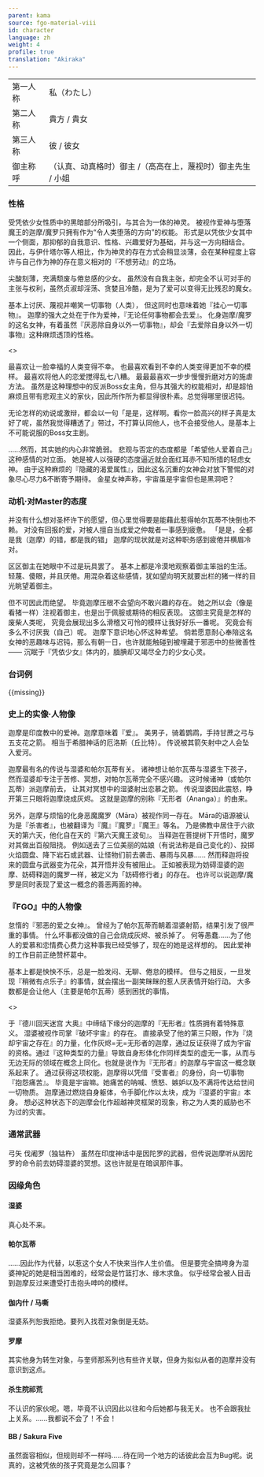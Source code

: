 ```yaml
---
parent: kama
source: fgo-material-viii
id: character
language: zh
weight: 4
profile: true
translation: "Akiraka"
---
```


<table>
  <tr><td>第一人称</td><td>私（わたし）</td></tr>
  <tr><td>第二人称</td><td>貴方 / 貴女</td></tr>
  <tr><td>第三人称</td><td>彼 / 彼女</td></tr>
  <tr><td>御主称呼</td><td>（认真、动真格时）御主 /（高高在上，蔑视时）御主先生 / 小姐</td></tr>
</table>

### 性格

受凭依少女性质中的黑暗部分所吸引，与其合为一体的神灵。
被视作爱神与堕落魔王的迦摩/魔罗只拥有作为“令人类堕落的方向”的权能。
形式是以凭依少女其中一个侧面，那抑郁的自我意识、性格、兴趣爱好为基础，并与这一方向相结合。
因此，与伊什塔尔等人相比，作为神灵的存在方式会稍显淡薄，会在某种程度上容许与自己作为神的存在意义相对的『不想劳动』的立场。

尖酸刻薄，充满颓废与倦怠感的少女。
虽然没有自我主张，却完全不认可对手的主张与权利，虽然贞淑却淫荡、贪婪且冷酷，是为了爱可以变得无比残忍的魔女。

基本上讨厌、蔑视并嘲笑一切事物（人类），
但这同时也意味着她『挂心一切事物』。
迦摩的强大之处在于作为爱神，『无论任何事物都会去爱』。
化身迦摩/魔罗的这名女神，有着虽然『厌恶除自身以外一切事物』，却会『去爱除自身以外一切事物』这种麻烦透顶的性格。

<>

最喜欢让一脸幸福的人类变得不幸。
也最喜欢看到不幸的人类变得更加不幸的模样。
最喜欢将他人的恋爱搅得乱七八糟。
最最最喜欢一步步慢慢折磨对方的施虐方法。
虽然是这种理想中的反派Boss女主角，但与其强大的权能相对，却是超怕麻烦且带有悲观主义的家伙，因此所作所为都显得很朴素。总觉得哪里很迟钝。

无论怎样的劝说或激辩，都会以一句「是是，这样啊。看你一脸高兴的样子真是太好了呢，虽然我觉得糟透了」带过，不打算认同他人，也不会接受他人。是基本上不可能说服的Boss女主剧。

……然而，其实她的内心非常脆弱。
悲观与否定的态度都是「希望他人爱着自己」这种感情的对立面。
她是被人以强硬的态度逼近就会面红耳赤不知所措的轻虑女神。
由于这种麻烦的『隐藏的渴爱属性』，因此这名沉重的女神会对放下警惕的对象尽心尽力&不断寄予期待。
金星女神声称，宇宙虽是宇宙但也是黑洞吧？

### 动机·对Master的态度

并没有什么想对圣杯许下的愿望，但心里觉得要是能藉此惹得帕尔瓦蒂不快倒也不赖。
对没有回报的爱，对被人擅自当成爱之仲裁者一事感到疲惫。
「是是，全都是我（迦摩）的错，都是我的错」
迦摩的现状就是对这种职务感到疲倦并横眉冷对。

区区御主在她眼中不过是玩具罢了。
基本上都是冷漠地观察着御主笨拙的生活。
轻蔑、傻眼，并且厌倦。用混杂着这些感情，犹如望向明天就要出栏的猪一样的目光眺望着御主。

但不可因此而绝望。
毕竟迦摩压根不会望向不敢兴趣的存在。
她之所以会（像是看猪一样）注视着御主，也是出于佩服或期待的相反表现。
这御主究竟是怎样的废柴人类呢，
究竟会展现出多么滑稽又可怜的模样让我好好乐一番呢。
究竟会有多么不讨厌我（自己）呢。
迦摩下意识地心怀这种希望。
倘若愿意耐心奉陪这名女神的恶趣味与迟钝，那么有朝一日，也许就能触碰到被埋藏于邪恶中的些微善性——
沉眠于『凭依少女』体内的，腼腆却又竭尽全力的少女心灵。

### 台词例

{{missing}}

### 史上的实像·人物像

迦摩是印度教中的爱神。迦摩意味着『爱』。
美男子，骑着鹦鹉，手持甘蔗之弓与五支花之箭。
相当于希腊神话的厄洛斯（丘比特）。
传说被其箭矢射中之人会坠入爱河。

迦摩最有名的传说与湿婆和帕尔瓦蒂有关。
诸神想让帕尔瓦蒂与湿婆生下孩子，
然而湿婆却专注于苦修、冥想，对帕尔瓦蒂完全不感兴趣。
这时候诸神（或帕尔瓦蒂）派迦摩前去，
让其对冥想中的湿婆射出恋慕之箭。
传说湿婆因此震怒，睁开第三只眼将迦摩烧成灰烬。
这就是迦摩的别称『无形者（Ananga）』的由来。

另外，迦摩与烦恼的化身恶魔魔罗（Māra）被视作同一存在。
Māra的语源被认为是『杀害者』，也被翻译为『魔』『魔罗』『魔王』等名。
乃是佛教中居住于六欲天的第六天，他化自在天的『第六天魔王波旬』。
当释迦在菩提树下开悟时，魔罗对其做出百般阻挠。
例如送去了三位美丽的姑娘（有说法称是自己变化的）、投掷火焰圆盘、降下岩石或武器、让怪物们前去袭击、暴雨与风暴……
然而释迦将投来的圆盘与武器变为花朵，其开悟并没有被阻止。
正如被表现为妨碍湿婆的迦摩、妨碍释迦的魔罗一样，被定义为「妨碍修行者」的存在。
也许可以说迦摩/魔罗是同时表现了爱这一概念的善恶两面的神。

### 『FGO』中的人物像

怠惰的『邪恶的爱之女神』。
曾经为了帕尔瓦蒂而朝着湿婆射箭，结果引发了很严重的事情。
什么坏事都没做的自己会烧成灰烬、被杀掉了。
何等愚蠢……为了他人的爱慕和恋情费心费力这种事我已经受够了，现在的她是这样想的。
因此爱神的工作目前正绝赞杯葛中。

基本上都是怏怏不乐，总是一脸发闷、无聊、倦怠的模样。
但与之相反，一旦发现『稍微有点乐子』的事情，就会摆出一副笑眯眯的惹人厌表情开始行动。
大多数都是会让他人（主要是帕尔瓦蒂）感到困扰的事情。

<>

于『德川回天迷宫 大奥』中缔结下缘分的迦摩的『无形者』性质拥有着特殊意义。
湿婆被视作司掌『破坏宇宙』的存在。
直接承受了他的第三只眼，作为『烧却宇宙之存在』的力量，化作灰烬=无=无形者的迦摩，通过反证获得了成为宇宙的资格。通过『这种类型的力量』导致自身形体化作同样类型的虚无一事，从而与无边无际的领域在概念上同化。也就是说作为『无形者』的迦摩与宇宙这一概念联系起来了。
通过获得这项权能，迦摩得以凭借『受害者』的身份，向一切事物『抱怨痛苦』。
毕竟是宇宙嘛。她痛苦的呐喊、愤怒、嫉妒以及不满将传达给世间一切物质。
迦摩通过燃烧自身躯体，令手脚化作以太块，成为『湿婆的宇宙』本身。
想必这种状态下的迦摩会化作超越神灵框架的现象，称之为人类的威胁也不为过的灾害。

### 通常武器

弓矢
伐阇罗（独钴杵）
虽然在印度神话中是因陀罗的武器，但传说迦摩听从因陀罗的命令前去妨碍湿婆的冥想。这也许就是在暗讽那件事。

### 因缘角色

#### 湿婆

真心处不来。

#### 帕尔瓦蒂

……因此作为代替，以惹这个女人不快来当作人生价值。
但是要完全搞垮身为湿婆神妃的她是相当困难的，经常会是竹篮打水、缘木求鱼。
似乎经常会被人目击到迦摩反过来遭受打击抱头呻吟的模样。

#### 伽内什 / 马嘶

湿婆系列恕我拒绝。要列入找茬对象倒是无妨。

#### 罗摩

其实他身为转生对象，与奎师那系列也有些许关联，但身为拟似从者的迦摩并没有意识到这点。

#### 杀生院祁荒

不认识的家伙呢。嗯，毕竟不认识因此以往和今后她都与我无关。
也不会跟我扯上关系。……我都说不会了！不会！

#### BB / Sakura Five

虽然面容相似，但规则却不一样吗……待在同一个地方的话彼此会互为Bug呢。说真的，这被凭依的孩子究竟是怎么回事？
